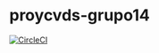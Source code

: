 # proycvds-grupo14
[![CircleCI](https://circleci.com/gh/NorbeyC/proycvds-grupo14/tree/circleci-project-setup.svg?style=svg)](https://circleci.com/gh/NorbeyC/proycvds-grupo14/tree/circleci-project-setup)
